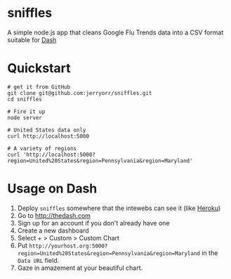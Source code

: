 sniffles
========

A simple node.js app that cleans Google Flu Trends data into a CSV format suitable for [Dash](http://thedash.com)

Quickstart
=====

    # get it from GitHub
    git clone git@github.com:jerryorr/sniffles.git
    cd sniffles

    # Fire it up
    node server

    # United States data only
    curl http://localhost:5000

    # A variety of regions
    curl 'http://localhost:5000?region=United%20States&region=Pennsylvania&region=Maryland'

Usage on Dash
=====

 1. Deploy `sniffles` somewhere that the intewebs can see it (like [Heroku](https://devcenter.heroku.com/articles/getting-started-with-nodejs))
 1. Go to http://thedash.com
 1. Sign up for an account if you don't already have one
 1. Create a new dashboard
 1. Select + > Custom > Custom Chart
 1. Put `http://yourhost.org:5000?region=United%20States&region=Pennsylvania&region=Maryland` in the `Data URL` field.
 1. Gaze in amazement at your beautiful chart.
